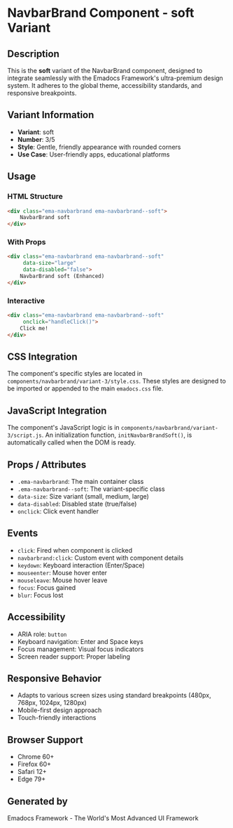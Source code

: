 # NavbarBrand Component - soft Variant

## Description
This is the **soft** variant of the NavbarBrand component, designed to integrate seamlessly with the Emadocs Framework's ultra-premium design system. It adheres to the global theme, accessibility standards, and responsive breakpoints.

## Variant Information
- **Variant**: soft
- **Number**: 3/5
- **Style**: Gentle, friendly appearance with rounded corners
- **Use Case**: User-friendly apps, educational platforms

## Usage

### HTML Structure
```html
<div class="ema-navbarbrand ema-navbarbrand--soft">
    NavbarBrand soft
</div>
```

### With Props
```html
<div class="ema-navbarbrand ema-navbarbrand--soft" 
     data-size="large" 
     data-disabled="false">
    NavbarBrand soft (Enhanced)
</div>
```

### Interactive
```html
<div class="ema-navbarbrand ema-navbarbrand--soft" 
     onclick="handleClick()">
    Click me!
</div>
```

## CSS Integration
The component's specific styles are located in `components/navbarbrand/variant-3/style.css`. These styles are designed to be imported or appended to the main `emadocs.css` file.

## JavaScript Integration
The component's JavaScript logic is in `components/navbarbrand/variant-3/script.js`. An initialization function, `initNavbarBrandSoft()`, is automatically called when the DOM is ready.

## Props / Attributes
- `.ema-navbarbrand`: The main container class
- `.ema-navbarbrand--soft`: The variant-specific class
- `data-size`: Size variant (small, medium, large)
- `data-disabled`: Disabled state (true/false)
- `onclick`: Click event handler

## Events
- `click`: Fired when component is clicked
- `navbarbrand:click`: Custom event with component details
- `keydown`: Keyboard interaction (Enter/Space)
- `mouseenter`: Mouse hover enter
- `mouseleave`: Mouse hover leave
- `focus`: Focus gained
- `blur`: Focus lost

## Accessibility
- ARIA role: `button`
- Keyboard navigation: Enter and Space keys
- Focus management: Visual focus indicators
- Screen reader support: Proper labeling

## Responsive Behavior
- Adapts to various screen sizes using standard breakpoints (480px, 768px, 1024px, 1280px)
- Mobile-first design approach
- Touch-friendly interactions

## Browser Support
- Chrome 60+
- Firefox 60+
- Safari 12+
- Edge 79+

## Generated by
Emadocs Framework - The World's Most Advanced UI Framework

